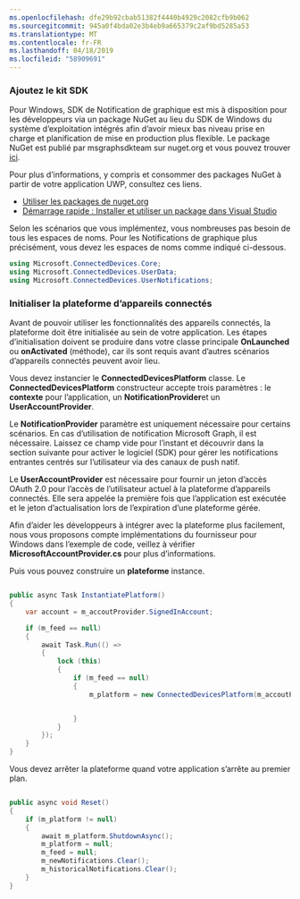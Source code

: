 ```yaml
---
ms.openlocfilehash: dfe29b92cbab51382f4440b4929c2082cfb9b062
ms.sourcegitcommit: 945a0f4bda02e3b4eb9a665379c2af9bd5285a53
ms.translationtype: MT
ms.contentlocale: fr-FR
ms.lasthandoff: 04/18/2019
ms.locfileid: "58909691"
---
```

### <a name="add-the-sdk"></a>Ajoutez le kit SDK

Pour Windows, SDK de Notification de graphique est mis à disposition pour les développeurs via un package NuGet au lieu du SDK de Windows du système d’exploitation intégrés afin d’avoir mieux bas niveau prise en charge et planification de mise en production plus flexible. Le package NuGet est publié par msgraphsdkteam sur nuget.org et vous pouvez trouver [ici](https://www.nuget.org/profiles/msgraphsdkteam). 

Pour plus d’informations, y compris et consommer des packages NuGet à partir de votre application UWP, consultez ces liens. 
* [Utiliser les packages de nuget.org](https://docs.microsoft.com/en-us/azure/devops/artifacts/nuget/upstream-sources?view=vsts&tabs=new-nav)
* [Démarrage rapide : Installer et utiliser un package dans Visual Studio](https://docs.microsoft.com/en-us/nuget/quickstart/install-and-use-a-package-in-visual-studio)




Selon les scénarios que vous implémentez, vous nombreuses pas besoin de tous les espaces de noms. Pour les Notifications de graphique plus précisément, vous devez les espaces de noms comme indiqué ci-dessous.


```C#
using Microsoft.ConnectedDevices.Core;
using Microsoft.ConnectedDevices.UserData;
using Microsoft.ConnectedDevices.UserNotifications;

```


### <a name="initialize-the-connected-devices-platform"></a>Initialiser la plateforme d’appareils connectés

Avant de pouvoir utiliser les fonctionnalités des appareils connectés, la plateforme doit être initialisée au sein de votre application. Les étapes d’initialisation doivent se produire dans votre classe principale **OnLaunched** ou **onActivated** (méthode), car ils sont requis avant d’autres scénarios d’appareils connectés peuvent avoir lieu. 

Vous devez instancier le **ConnectedDevicesPlatform** classe. Le **ConnectedDevicesPlatform** constructeur accepte trois paramètres : le **contexte** pour l’application, un **NotificationProvider**et un  **UserAccountProvider**.

Le **NotificationProvider** paramètre est uniquement nécessaire pour certains scénarios. En cas d’utilisation de notification Microsoft Graph, il est nécessaire. Laissez ce champ vide pour l’instant et découvrir dans la section suivante pour activer le logiciel (SDK) pour gérer les notifications entrantes centrés sur l’utilisateur via des canaux de push natif.

Le **UserAccountProvider** est nécessaire pour fournir un jeton d’accès OAuth 2.0 pour l’accès de l’utilisateur actuel à la plateforme d’appareils connectés. Elle sera appelée la première fois que l’application est exécutée et le jeton d’actualisation lors de l’expiration d’une plateforme gérée. 

Afin d’aider les développeurs à intégrer avec la plateforme plus facilement, nous vous proposons compte implémentations du fournisseur pour Windows dans l’exemple de code, veillez à vérifier **MicrosoftAccountProvider.cs** pour plus d’informations. 

Puis vous pouvez construire un **plateforme** instance. 

```C#

public async Task InstantiatePlatform()
{
    var account = m_accoutProvider.SignedInAccount;

    if (m_feed == null)
    {
        await Task.Run(() =>
        {
            lock (this)
            {
                if (m_feed == null)
                {
                    m_platform = new ConnectedDevicesPlatform(m_accoutProvider, this);


                }
            }
        });
    }
}

```

Vous devez arrêter la plateforme quand votre application s’arrête au premier plan.

```C#

public async void Reset()
{
    if (m_platform != null)
    {
        await m_platform.ShutdownAsync();
        m_platform = null;
        m_feed = null;
        m_newNotifications.Clear();
        m_historicalNotifications.Clear();
    }
}

```
